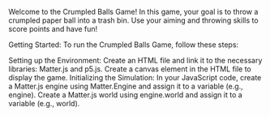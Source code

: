 Welcome to the Crumpled Balls Game! In this game, your goal is to throw a crumpled paper ball into a trash bin. Use your aiming and throwing skills to score points and have fun!

Getting Started:
To run the Crumpled Balls Game, follow these steps:

Setting up the Environment:
Create an HTML file and link it to the necessary libraries: Matter.js and p5.js.
Create a canvas element in the HTML file to display the game.
Initializing the Simulation:
In your JavaScript code, create a Matter.js engine using Matter.Engine and assign it to a variable (e.g., engine).
Create a Matter.js world using engine.world and assign it to a variable (e.g., world).
